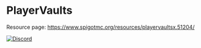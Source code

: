 PlayerVaults
============

Resource page: https://www.spigotmc.org/resources/playervaultsx.51204/

[![Discord](https://imgur.com/MFRRBn4.png)](https://discord.gg/JZcWDEt)
